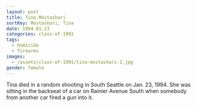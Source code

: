 ```yaml
---
layout: post
title: Tina Mostashari
sortKey: Mostashari, Tina
date: 1994-01-23
categories: class-of-1991
tags:
  - homicide
  - firearms
images:
  - /assets/class-of-1991/tina-mostashari-1.jpg
gender: female
---
```

Tina died in a random shooting in South Seattle on Jan. 23, 1994. She was sitting in the backseat of a car on Rainier Avenue South when somebody from another car fired a gun into it.
